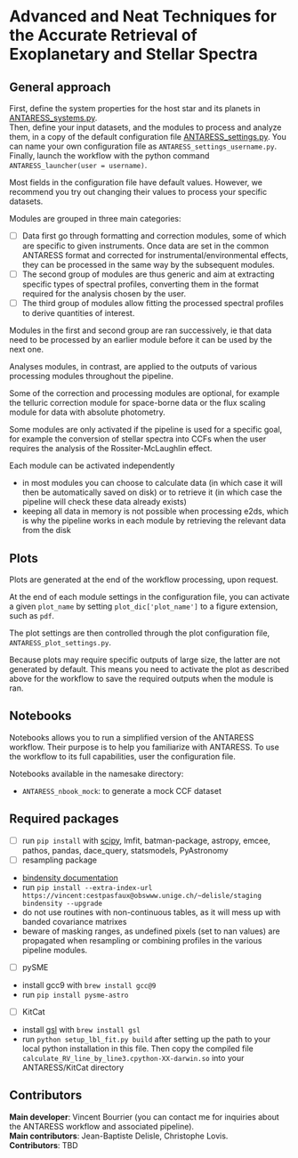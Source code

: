 # **A**dvanced and **N**eat **T**echniques for the **A**ccurate **R**etrieval of **E**xoplanetary and **S**tellar **S**pectra

## General approach

First, define the system properties for the host star and its planets in [ANTARESS_systems.py](ANTARESS_systems.py).  
Then, define your input datasets, and the modules to process and analyze them, in a copy of the default configuration file [ANTARESS_settings.py](ANTARESS_settings.py). You can name your own configuration file as `ANTARESS_settings_username.py`.  
Finally, launch the workflow with the python command `ANTARESS_launcher(user = username)`. 

Most fields in the configuration file have default values. However, we recommend you try out changing their values to process your specific datasets.

Modules are grouped in three main categories:
- [ ] Data first go through formatting and correction modules, some of which are specific to given instruments. Once data are set in the common ANTARESS format and corrected for instrumental/environmental effects, they can be processed in the same way by the subsequent modules. 
- [ ] The second group of modules are thus generic and aim at extracting specific types of spectral profiles, converting them in the format required for the analysis chosen by the user. 
- [ ] The third group of modules allow fitting the processed spectral profiles to derive quantities of interest. 

Modules in the first and second group are ran successively, ie that data need to be processed by an earlier module before it can be used by the next one. 

Analyses modules, in contrast, are applied to the outputs of various processing modules throughout the pipeline. 

Some of the correction and processing modules are optional, for example the telluric correction module for space-borne data or the flux scaling module for data with absolute photometry. 

Some modules are only activated if the pipeline is used for a specific goal, for example the conversion of stellar spectra into CCFs when the user requires the analysis of the Rossiter-McLaughlin effect.

Each module can be activated independently 
- in most modules you can choose to calculate data (in which case it will then be automatically saved on disk) or to retrieve it (in which case the pipeline will check these data already exists)
- keeping all data in memory is not possible when processing e2ds, which is why the pipeline works in each module by retrieving the relevant data from the disk

## Plots

Plots are generated at the end of the workflow processing, upon request.

At the end of each module settings in the configuration file, you can activate a given `plot_name` by setting `plot_dic['plot_name']` to a figure extension, such as `pdf`.

The plot settings are then controlled through the plot configuration file, `ANTARESS_plot_settings.py`.

Because plots may require specific outputs of large size, the latter are not generated by default. This means you need to activate the plot as described above for the workflow to save the required outputs when the module is ran.

## Notebooks

Notebooks allows you to run a simplified version of the ANTARESS workflow. Their purpose is to help you familiarize with ANTARESS. To use the workflow to its full capabilities, user the configuration file.  

Notebooks available in the namesake directory:
- `ANTARESS_nbook_mock`: to generate a mock CCF dataset

## Required packages
- [ ] run `pip install` with [scipy](https://scipy.org/), lmfit, batman-package, astropy, emcee, pathos, pandas, dace_query, statsmodels, PyAstronomy        
- [ ] resampling package 
- [bindensity documentation](https://obswww.unige.ch/~delisle/staging/bindensity/doc/)
- run `pip install --extra-index-url https://vincent:cestpasfaux@obswww.unige.ch/~delisle/staging bindensity --upgrade`
- do not use routines with non-continuous tables, as it will mess up with banded covariance matrixes
- beware of masking ranges, as undefined pixels (set to nan values) are propagated when resampling or combining profiles in the various pipeline modules.
- [ ] pySME
- install gcc9 with `brew install gcc@9`
- run `pip install pysme-astro`
- [ ] KitCat
- install [gsl](https://www.gnu.org/software/gsl/) with `brew install gsl`
- run `python setup_lbl_fit.py build` after setting up the path to your local python installation in this file. Then copy the compiled file `calculate_RV_line_by_line3.cpython-XX-darwin.so` into your ANTARESS/KitCat directory  

## Contributors
**Main developer**: Vincent Bourrier (you can contact me for inquiries about the ANTARESS workflow and associated pipeline).  
**Main contributors**: Jean-Baptiste Delisle, Christophe Lovis.  
**Contributors**: TBD

